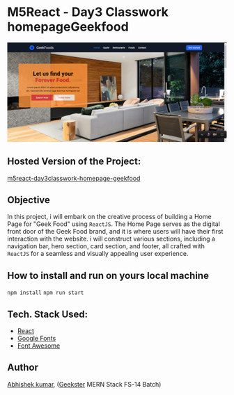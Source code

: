 # M5React - Day3 Classwork homepageGeekfood
![](thumbnail.png)

## Hosted Version of the Project:
[m5react-day3classwork-homepage-geekfood](https://alex21c.github.io/m5react-day3classwork-homepage-geekfood/)

## Objective
In this project, i will embark on the creative process of building a Home Page for "Geek Food" using `ReactJS`. The Home Page serves as the digital front door of the Geek Food brand, and it is where users will have their first interaction with the website. i will construct various sections, including a navigation bar, hero section, card section, and footer, all crafted with `ReactJS` for a seamless and visually appealing user experience.

## How to install and run on yours local machine
`npm install`
`npm run start`

## Tech. Stack Used:
+ [React](https://react.dev/)
+ [Google Fonts](https://fonts.google.com/)
+ [Font Awesome](https://fontawesome.com/icons/)

## Author
[Abhishek kumar](https://www.linkedin.com/in/alex21c/), ([Geekster](https://geekster.in/) MERN Stack FS-14 Batch)


